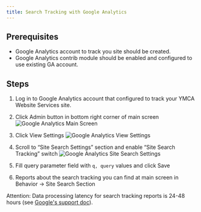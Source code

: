 ```yaml
---
title: Search Tracking with Google Analytics
---
```


## Prerequisites

- Google Analytics account to track you site should be created.
- Google Analytics contrib module should be enabled and configured to use existing GA account.

## Steps

1. Log in to Google Analytics account that configured to track your YMCA Website Services site.

2. Click Admin button in bottom right corner of main screen
![Google Analytics Main Screen](../../assets/ga_search_1.png)

3. Click View Settings
![Google Analytics View Settings](../../assets/ga_search_2.png)

4. Scroll to “Site Search Settings” section and enable “Site Search Tracking” switch
![Google Analytics Site Search Settings](../../assets/ga_search_3.png)

5. Fill query parameter field with `q, query` values and click Save

6. Reports about the search tracking you can find at main screen in Behavior → Site Search Section

Attention: Data processing latency for search tracking reports is 24-48 hours
(see [Google's support doc](https://support.google.com/analytics/answer/1070983?hl=en#DataProcessingLatency)).
